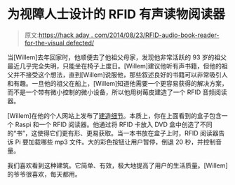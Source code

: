 # 为视障人士设计的 RFID 有声读物阅读器

> 原文:[https://hack aday . com/2014/08/23/RFID-audio-book-reader-for-the-visual defected/](https://hackaday.com/2014/08/23/rfid-audio-book-reader-for-the-visually-impaired/)

当[Willem]去年回家时，他顺便去了他祖父母家，发现他非常活跃的 93 岁的祖父最近几乎完全失明，只能坐在椅子上度日。[Willem]建议他听有声书籍，但他的祖父并不接受这个想法，直到[Willem]说服他，那些叙述良好的书籍可以非常吸引人和有趣。一旦他的祖父在船上，[Willem]知道他需要一个更容易获得的解决方案，而不是一个带有微小控制的微小设备，所以他用树莓皮建造了一个 RFID 音频阅读器。

[Willem]在他的个人网站上发布了[建造细节](http://willemvanderjagt.com)。本质上，你在上面看到的盒子包含一个 Raspi 和一个 RFID 阅读器。他通过将 RFID 卡放入 DVD 盒中创造了不同的“书”，这使得它们更有形、更易获取。当一本书放在盒子上时，RFID 阅读器告诉 Pi 要加载哪些 mp3 文件。大的彩色按钮让用户暂停，倒退 20 秒，并控制音量。

我们喜欢看到这种建筑。它简单、有效，极大地提高了用户的生活质量。[Willem]的爷爷很喜欢，每天都用。